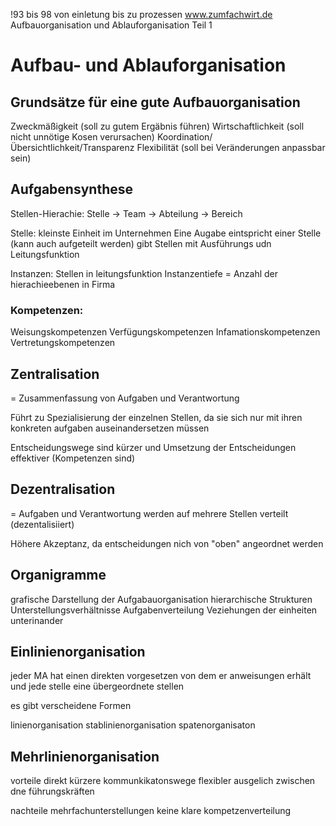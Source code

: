 !93 bis 98
von einletung bis zu prozessen
www.zumfachwirt.de Aufbauorganisation und Ablauforganisation Teil 1
# Aufbau- und Ablauforganisation
## Grundsätze für eine gute Aufbauorganisation
Zweckmäßigkeit (soll zu gutem Ergäbnis führen)
Wirtschaftlichkeit (soll nicht unnötige Kosen verursachen)
Koordination/Übersichtlichkeit/Transparenz
Flexibilität (soll bei Veränderungen anpassbar sein)

## Aufgabensynthese
Stellen-Hierachie: Stelle -> Team -> Abteilung -> Bereich

Stelle:
			kleinste Einheit im Unternehmen 
			Eine Augabe eintspricht einer Stelle (kann auch aufgeteilt werden)
			gibt Stellen mit Ausführungs udn Leitungsfunktion

Instanzen:
			Stellen in leitungsfunktion
			Instanzentiefe = Anzahl der hierachieebenen in Firma

### Kompetenzen:
Weisungskompetenzen
Verfügungskompetenzen 
Infamationskompetenzen
Vertretungskompetenzen

## Zentralisation

= Zusammenfassung von Aufgaben und Verantwortung

Führt zu Spezialisierung der einzelnen Stellen, da sie sich nur mit ihren konkreten aufgaben auseinandersetzen müssen

Entscheidungswege sind kürzer und Umsetzung der Entscheidungen effektiver (Kompetenzen sind)

## Dezentralisation

= Aufgaben und Verantwortung werden auf mehrere Stellen verteilt (dezentalisiiert)

Höhere Akzeptanz, da entscheidungen nich von "oben" angeordnet werden


## Organigramme

grafische Darstellung der Aufgabauorganisation
hierarchische Strukturen
Unterstellungsverhältnisse
Aufgabenverteilung
Veziehungen der einheiten unterinander


 ## Einlinienorganisation

 jeder MA hat einen direkten vorgesetzen von dem er anweisungen erhält und jede stelle eine übergeordnete stellen

 es gibt verscheidene Formen

 linienorganisation
 stablinienorganisation
 spatenorganisaton

## Mehrlinienorganisation

vorteile
direkt kürzere kommunkikatonswege
flexibler
ausgelich zwischen dne führungskräften

nachteile
mehrfachunterstellungen
keine klare kompetzenverteilung

